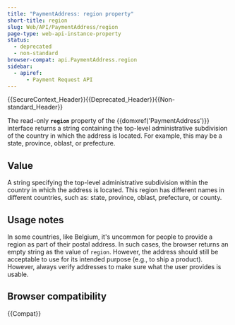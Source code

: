 ```yaml
---
title: "PaymentAddress: region property"
short-title: region
slug: Web/API/PaymentAddress/region
page-type: web-api-instance-property
status:
  - deprecated
  - non-standard
browser-compat: api.PaymentAddress.region
sidebar:
  - apiref:
      - Payment Request API
---
```


{{SecureContext_Header}}{{Deprecated_Header}}{{Non-standard_Header}}

The read-only **`region`** property of the
{{domxref('PaymentAddress')}} interface returns a string containing the top-level
administrative subdivision of the country in which the address is located. For example,
this may be a state, province, oblast, or prefecture.

## Value

A string specifying the top-level administrative subdivision within
the country in which the address is located. This region has different names in
different countries, such as: state, province, oblast, prefecture, or county.

## Usage notes

In some countries, like Belgium, it's uncommon for people to provide a region as part
of their postal address. In such cases, the browser returns an empty string as the value
of `region`. However, the address should still be acceptable to use for its
intended purpose (e.g., to ship a product). However, always verify addresses to make
sure what the user provides is usable.

## Browser compatibility

{{Compat}}
